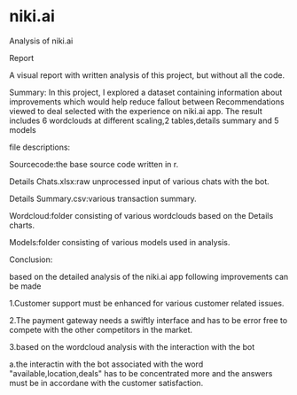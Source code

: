 # niki.ai
Analysis of niki.ai

Report

A visual report with written analysis of this project, but without all the code.

Summary:
In this project, I explored a dataset containing information about improvements which would help reduce 
fallout between Recommendations viewed to deal selected with the experience on niki.ai app.
The result includes 6 wordclouds at different scaling,2 tables,details summary and 5 models

file descriptions:

Sourcecode:the base source code written in r.

Details Chats.xlsx:raw unprocessed input of various chats with the bot.

Details Summary.csv:various transaction summary.

Wordcloud:folder consisting of various wordclouds based on the Details charts.

Models:folder consisting of various models used in analysis.



Conclusion:

based on the detailed analysis of the niki.ai app following improvements can be made

1.Customer support must be enhanced for various customer related issues.

2.The payment gateway needs a swiftly interface and has to be error free to compete with the other competitors in the market.

3.based on the wordcloud analysis with the interaction with the bot 

a.the interactin with the bot associated with the word "available,location,deals" has to be concentrated more and the answers must be 
in accordane with the customer satisfaction.

